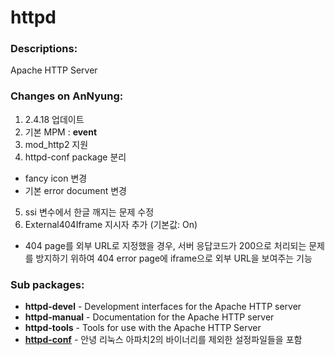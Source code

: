 # httpd

### Descriptions:
Apache HTTP Server

### Changes on AnNyung:
1. 2.4.18 업데이트
2. 기본 MPM : **event**
3. mod_http2 지원
4. httpd-conf package 분리
 * fancy icon 변경
 * 기본 error document 변경
5. ssi 변수에서 한글 깨지는 문제 수정
6. External404Iframe 지시자 추가 (기본값: On)
 * 404 page를 외부 URL로 지정했을 경우, 서버 응답코드가 200으로 처리되는 문제를 방지하기 위하여 404 error page에 iframe으로 외부 URL을 보여주는 기능

### Sub packages:
* **httpd-devel** - Development interfaces for the Apache HTTP server
* **httpd-manual** - Documentation for the Apache HTTP server
* **httpd-tools** - Tools for use with the Apache HTTP Server
* [**httpd-conf**](pkg-core-httpd-conf.md) - 안녕 리눅스 아파치2의 바이너리를 제외한 설정파일들을 포함